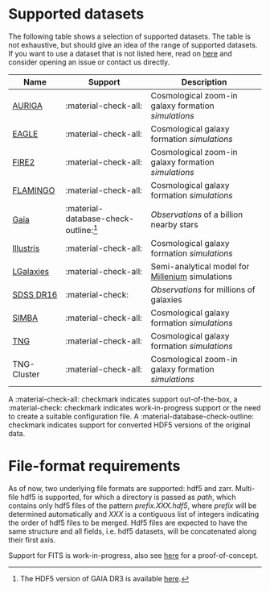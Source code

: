 # Supported datasets

The following table shows a selection of supported datasets. The table is not exhaustive, but should give an idea of the range of supported datasets.
If you want to use a dataset that is not listed here, read on [here](dataset_structure.md) and consider opening an issue or contact us directly.

| Name                                                  | Support                               | Description                                                                                                     |
|-------------------------------------------------------|---------------------------------------|-----------------------------------------------------------------------------------------------------------------|
| [AURIGA](https://wwwmpa.mpa-garching.mpg.de/auriga/)  | :material-check-all:                  | Cosmological zoom-in galaxy formation *simulations*                                                             |
| [EAGLE](https://icc.dur.ac.uk/Eagle/)                 | :material-check-all:                  | Cosmological galaxy formation *simulations*                                                                     |
| [FIRE2](https://wetzel.ucdavis.edu/fire-simulations/) | :material-check-all:                  | Cosmological zoom-in galaxy formation *simulations*                                                             |
| [FLAMINGO](https://flamingo.strw.leidenuniv.nl/)      | :material-check-all:                  | Cosmological galaxy formation *simulations*                                                                     |
| [Gaia](https://www.cosmos.esa.int/web/gaia/dr3)       | :material-database-check-outline:[^1] | *Observations* of a billion nearby stars                                                                        |
| [Illustris](https://www.illustris-project.org/)       | :material-check-all:                  | Cosmological galaxy formation *simulations*                                                                     |
| [LGalaxies](customs/lgalaxies.md)                     | :material-check-all:                  | Semi-analytical model for [Millenium](https://wwwmpa.mpa-garching.mpg.de/galform/virgo/millennium/) simulations |
| [SDSS DR16](https://www.sdss.org/dr16/)               | :material-check:                      | *Observations* for millions of galaxies                                                                         |
| [SIMBA](http://simba.roe.ac.uk/)                      | :material-check-all:                  | Cosmological galaxy formation *simulations*                                                                     |
| [TNG](https://www.tng-project.org/)                   | :material-check-all:                  | Cosmological galaxy formation *simulations*                                                                     |
| TNG-Cluster                                           | :material-check-all:                  | Cosmological zoom-in galaxy formation *simulations*                                                             |



A :material-check-all: checkmark indicates support out-of-the-box, a :material-check: checkmark indicates work-in-progress support or the need to create a suitable configuration file.
A :material-database-check-outline: checkmark indicates support for converted HDF5 versions of the original data.


# File-format requirements

As of now, two underlying file formats are supported: hdf5 and zarr. Multi-file hdf5 is supported, for which a directory is passed as *path*, which contains only hdf5 files of the pattern *prefix.XXX.hdf5*, where *prefix* will be determined automatically and *XXX* is a contiguous list of integers indicating the order of hdf5 files to be merged. Hdf5 files are expected to have the same structure and all fields, i.e. hdf5 datasets, will be concatenated along their first axis.

Support for FITS is work-in-progress, also see [here](../tutorial/observations/#fits-files) for a proof-of-concept.

[^1]: The HDF5 version of GAIA DR3 is available [here](https://www.tng-project.org/data/obs/).
